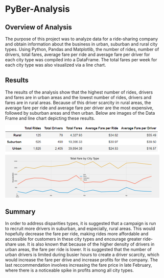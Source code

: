# PyBer-Analysis

## Overview of Analysis
The purpose of this project was to analyze data for a ride-sharing company and obtain information about the business in urban, suburban and rural city types. Using Python, Pandas and Matplotlib, the number of rides, number of drivers, total fares, average fare per ride and average fare per driver for each city type was compiled into a DataFrame. The total fares per week for each city type was also visualized via a line chart. 

## Results
The results of the analysis show that the highest number of rides, drivers and fares are in urban areas and the lowest number of rides, drivers and fares are in rural areas. Because of this driver scarcity in rural areas, the average fare per ride and average fare per driver are the most expensive, followed by suburban areas and then urban. Below are images of the Data Frame and line chart depicting these results. 

![PyBer_summary](https://github.com/mayamtims/PyBer-Analysis/blob/main/Analysis/pyber_summary_df.png)
![PyBer_plot](https://github.com/mayamtims/PyBer-Analysis/blob/main/Analysis/PyBer_fare_summary.png)

## Summary
In order to address disparities types, it is suggested that a campaign is run to recruit more drivers in suburban, and especially, rural areas. This would hopefully decrease the fare per ride, making rides more affordable and accessible for customers in these city types and encourage greater ride-share use. It is also known that because of the higher density of drivers in urban areas, the fare per ride is lower. It is suggested that the number of urban drivers is limited during busier hours to create a driver scarcity, which would increase the fare per drive and increase profits for the company. The last reccommendation involves increasing the fare price in late February, where there is a noticeable spike in profits among all city types. 